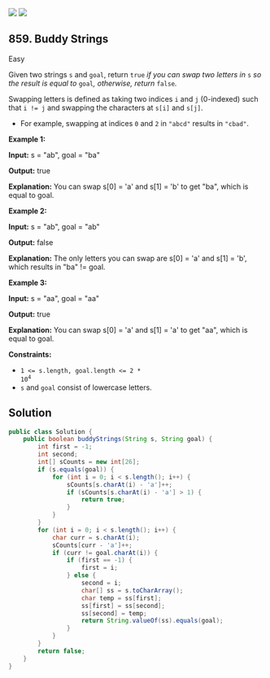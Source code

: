 [![](https://img.shields.io/github/stars/javadev/LeetCode-in-Java?label=Stars&style=flat-square)](https://github.com/javadev/LeetCode-in-Java)
[![](https://img.shields.io/github/forks/javadev/LeetCode-in-Java?label=Fork%20me%20on%20GitHub%20&style=flat-square)](https://github.com/javadev/LeetCode-in-Java/fork)

## 859\. Buddy Strings

Easy

Given two strings `s` and `goal`, return `true` _if you can swap two letters in_ `s` _so the result is equal to_ `goal`_, otherwise, return_ `false`_._

Swapping letters is defined as taking two indices `i` and `j` (0-indexed) such that `i != j` and swapping the characters at `s[i]` and `s[j]`.

*   For example, swapping at indices `0` and `2` in `"abcd"` results in `"cbad"`.

**Example 1:**

**Input:** s = "ab", goal = "ba"

**Output:** true

**Explanation:** You can swap s[0] = 'a' and s[1] = 'b' to get "ba", which is equal to goal.

**Example 2:**

**Input:** s = "ab", goal = "ab"

**Output:** false

**Explanation:** The only letters you can swap are s[0] = 'a' and s[1] = 'b', which results in "ba" != goal.

**Example 3:**

**Input:** s = "aa", goal = "aa"

**Output:** true

**Explanation:** You can swap s[0] = 'a' and s[1] = 'a' to get "aa", which is equal to goal.

**Constraints:**

*   <code>1 <= s.length, goal.length <= 2 * 10<sup>4</sup></code>
*   `s` and `goal` consist of lowercase letters.

## Solution

```java
public class Solution {
    public boolean buddyStrings(String s, String goal) {
        int first = -1;
        int second;
        int[] sCounts = new int[26];
        if (s.equals(goal)) {
            for (int i = 0; i < s.length(); i++) {
                sCounts[s.charAt(i) - 'a']++;
                if (sCounts[s.charAt(i) - 'a'] > 1) {
                    return true;
                }
            }
        }
        for (int i = 0; i < s.length(); i++) {
            char curr = s.charAt(i);
            sCounts[curr - 'a']++;
            if (curr != goal.charAt(i)) {
                if (first == -1) {
                    first = i;
                } else {
                    second = i;
                    char[] ss = s.toCharArray();
                    char temp = ss[first];
                    ss[first] = ss[second];
                    ss[second] = temp;
                    return String.valueOf(ss).equals(goal);
                }
            }
        }
        return false;
    }
}
```